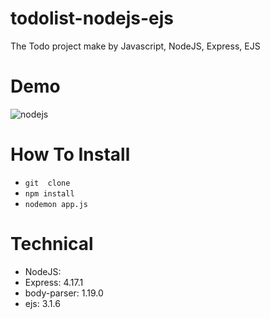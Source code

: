 # todolist-nodejs-ejs
The Todo project make by Javascript, NodeJS, Express, EJS
# Demo
![nodejs](https://user-images.githubusercontent.com/16759685/137575413-372c3645-7e7a-42a5-ba03-c8f7867cd536.gif)

# How To Install
- `git  clone`
- `npm install`
- `nodemon app.js`
# Technical
- NodeJS: 
- Express: 4.17.1
- body-parser: 1.19.0
- ejs: 3.1.6

